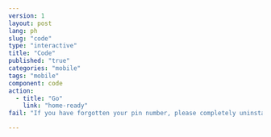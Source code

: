 ```yaml
---
version: 1
layout: post
lang: ph
slug: "code"
type: "interactive"
title: "Code"
published: "true"
categories: "mobile"
tags: "mobile"
component: code
action: 
  - title: "Go"
    link: "home-ready"
fail: "If you have forgotten your pin number, please completely uninstall the application and reinstall it."

---
```


